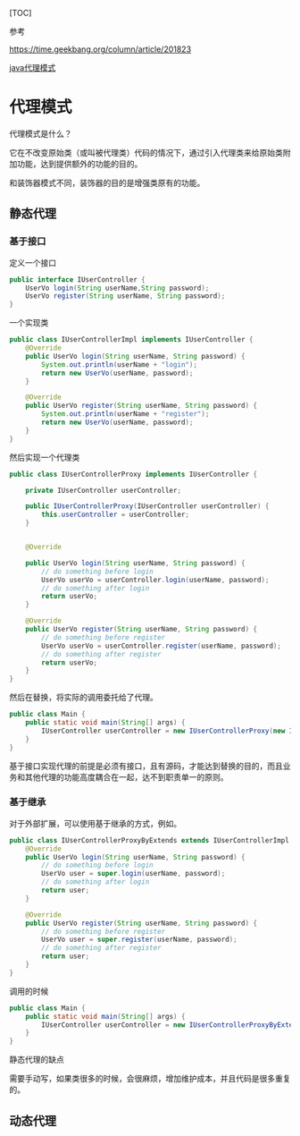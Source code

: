 [TOC]

参考

https://time.geekbang.org/column/article/201823

[java代理模式](https://segmentfault.com/a/1190000011291179#:~:text=%E5%8A%A8%E6%80%81%E4%BB%A3%E7%90%86%E5%88%A9%E7%94%A8%E4%BA%86JDK,%E4%B8%80%E4%B8%AA%E5%AE%9E%E9%99%85%E7%9A%84class%E6%96%87%E4%BB%B6)



# 代理模式

代理模式是什么？

它在不改变原始类（或叫被代理类）代码的情况下，通过引入代理类来给原始类附加功能，达到提供额外的功能的目的。

和装饰器模式不同，装饰器的目的是增强类原有的功能。



## 静态代理

### 基于接口

定义一个接口

```java
public interface IUserController {
    UserVo login(String userName,String password);
    UserVo register(String userName, String password);
}
```

一个实现类

```java
public class IUserControllerImpl implements IUserController {
    @Override
    public UserVo login(String userName, String password) {
        System.out.println(userName + "login");
        return new UserVo(userName, password);
    }

    @Override
    public UserVo register(String userName, String password) {
        System.out.println(userName + "register");
        return new UserVo(userName, password);
    }
}
```



然后实现一个代理类

```java
public class IUserControllerProxy implements IUserController {

    private IUserController userController;

    public IUserControllerProxy(IUserController userController) {
        this.userController = userController;
    }


    @Override

    public UserVo login(String userName, String password) {
        // do something before login
        UserVo userVo = userController.login(userName, password);
        // do something after login
        return userVo;
    }

    @Override
    public UserVo register(String userName, String password) {
        // do something before register
        UserVo userVo = userController.register(userName, password);
        // do something after register
        return userVo;
    }
}
```



然后在替换，将实际的调用委托给了代理。



```java
public class Main {
    public static void main(String[] args) {
        IUserController userController = new IUserControllerProxy(new IUserControllerImpl());
    }
}
```



基于接口实现代理的前提是必须有接口，且有源码，才能达到替换的目的，而且业务和其他代理的功能高度耦合在一起，达不到职责单一的原则。

### 基于继承

对于外部扩展，可以使用基于继承的方式，例如。

```java
public class IUserControllerProxyByExtends extends IUserControllerImpl {
    @Override
    public UserVo login(String userName, String password) {
        // do something before login
        UserVo user = super.login(userName, password);
        // do something after login
        return user;
    }

    @Override
    public UserVo register(String userName, String password) {
        // do something before register
        UserVo user = super.register(userName, password);
        // do something after register
        return user;
    }
}
```

调用的时候

```java
public class Main {
    public static void main(String[] args) {
        IUserController userController = new IUserControllerProxyByExtends();
    }
}
```

静态代理的缺点

需要手动写，如果类很多的时候，会很麻烦，增加维护成本，并且代码是很多重复的。



## 动态代理

